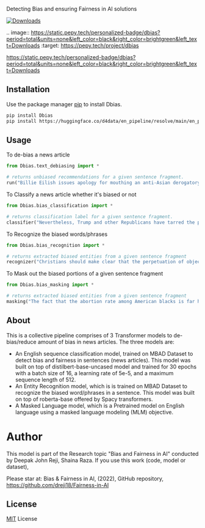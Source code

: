 Detecting Bias and ensuring Fairness in AI solutions

[![Downloads](https://static.pepy.tech/personalized-badge/dbias?period=total&units=none&left_color=black&right_color=brightgreen&left_text=Downloads)](https://pepy.tech/project/dbias)

.. image:: https://static.pepy.tech/personalized-badge/dbias?period=total&units=none&left_color=black&right_color=brightgreen&left_text=Downloads
 :target: https://pepy.tech/project/dbias
 
 https://static.pepy.tech/personalized-badge/dbias?period=total&units=none&left_color=black&right_color=brightgreen&left_text=Downloads

## Installation

Use the package manager [pip](https://pip.pypa.io/en/stable/) to install Dbias.

```bash
pip install Dbias
pip install https://huggingface.co/d4data/en_pipeline/resolve/main/en_pipeline-any-py3-none-any.whl
```

## Usage

To de-bias a news article
```python
from Dbias.text_debiasing import * 

# returns unbiased recommendations for a given sentence fragment.
run("Billie Eilish issues apology for mouthing an anti-Asian derogatory term in a resurfaced video.")
```

To Classify a news article whether it's biased or not
```python
from Dbias.bias_classification import *

# returns classification label for a given sentence fragment.
classifier("Nevertheless, Trump and other Republicans have tarred the protests as havens for terrorists intent on destroying property.")
```

To Recognize the biased words/phrases
```python
from Dbias.bias_recognition import *

# returns extracted biased entities from a given sentence fragment
recognizer("Christians should make clear that the perpetuation of objectionable vaccines and the lack of alternatives is a kind of coercion.")
```

To Mask out the biased portions of a given sentence fragment
```python
from Dbias.bias_masking import *

# returns extracted biased entities from a given sentence fragment
masking("The fact that the abortion rate among American blacks is far higher than the rate for whites is routinely chronicled and mourned.")
```

## About
This is a collective pipeline comprises of 3 Transformer models to de-bias/reduce amount of bias in news articles. The three models are:
- An English sequence classification model, trained on MBAD Dataset to detect bias and fairness in sentences (news articles). This model was built on top of distilbert-base-uncased model and trained for 30 epochs with a batch size of 16, a learning rate of 5e-5, and a maximum sequence length of 512.
- An Entity Recognition model, which is is trained on MBAD Dataset to recognize the biased word/phrases in a sentence. This model was built on top of roberta-base offered by Spacy transformers.
- A Masked Language model, which is a Pretrained model on English language using a masked language modeling (MLM) objective.

# Author
This model is part of the Research topic "Bias and Fairness in AI" conducted by Deepak John Reji, Shaina Raza. If you use this work (code, model or dataset), 

Please star at:
Bias & Fairness in AI, (2022), GitHub repository, https://github.com/dreji18/Fairness-in-AI

## License
[MIT](https://choosealicense.com/licenses/mit/) License
